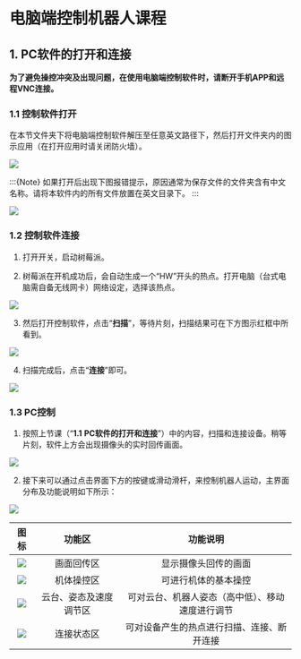 # 电脑端控制机器人课程

## 1. PC软件的打开和连接

**为了避免操控冲突及出现问题，在使用电脑端控制软件时，请断开手机APP和远程VNC连接。**

### 1.1 控制软件打开

在本节文件夹下将电脑端控制软件解压至任意英文路径下，然后打开文件夹内的图示应用（在打开应用时请关闭防火墙）。

<img src="../_static/media/11/1.1/image2.png" class="common_img" />

:::{Note}
如果打开后出现下图报错提示，原因通常为保存文件的文件夹含有中文名称。请将本软件内的所有文件放置在英文目录下。
:::

<img src="../_static/media/11/1.1/image3.png" class="common_img" />

### 1.2 控制软件连接

1)  打开开关，启动树莓派。

2)  树莓派在开机成功后，会自动生成一个“HW”开头的热点。打开电脑（台式电脑需自备无线网卡）网络设定，选择该热点。

<img src="../_static/media/11/1.1/image4.png" class="common_img" />

3)  然后打开控制软件，点击“**扫描**”，等待片刻，扫描结果可在下方图示红框中所看到。

<img src="../_static/media/11/1.1/image5.png"  />

4)  扫描完成后，点击“**连接**”即可。

<img src="../_static/media/11/1.1/image6.png"   />

### 1.3 PC控制

1)  按照上节课（“**1.1** **PC软件的打开和连接**”）中的内容，扫描和连接设备。稍等片刻，软件上方会出现摄像头的实时回传画面。

<img src="../_static/media/11/1.4/image2.png"   />

2)  接下来可以通过点击界面下方的按键或滑动滑杆，来控制机器人运动，主界面分布及功能说明如下所示：

<img src="../_static/media/11/1.4/image3.png"  />

| **图标** | **功能区** | **功能说明** |
|:--:|:--:|:--:|
| <img src="../_static/media/11/1.4/image4.png"  /> | 画面回传区 | 显示摄像头回传的画面 |
| <img src="../_static/media/11/1.4/image5.png"  /> | 机体操控区 | 可进行机体的基本操控 |
| <img src="../_static/media/11/1.4/image6.png"  /> | 云台、姿态及速度调节区 | 可对云台、机器人姿态（高中低）、移动速度进行调节 |
| <img src="../_static/media/11/1.4/image7.png"  /> | 连接状态区 | 可对设备产生的热点进行扫描、连接、断开连接 |
